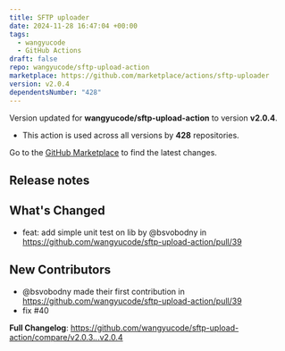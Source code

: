 ```yaml
---
title: SFTP uploader
date: 2024-11-28 16:47:04 +00:00
tags:
  - wangyucode
  - GitHub Actions
draft: false
repo: wangyucode/sftp-upload-action
marketplace: https://github.com/marketplace/actions/sftp-uploader
version: v2.0.4
dependentsNumber: "428"
---
```



Version updated for **wangyucode/sftp-upload-action** to version **v2.0.4**.
- This action is used across all versions by **428** repositories.

Go to the [GitHub Marketplace](https://github.com/marketplace/actions/sftp-uploader) to find the latest changes.

## Release notes

## What's Changed
* feat: add simple unit test on lib by @bsvobodny in https://github.com/wangyucode/sftp-upload-action/pull/39

## New Contributors
* @bsvobodny made their first contribution in https://github.com/wangyucode/sftp-upload-action/pull/39
*  fix #40 

**Full Changelog**: https://github.com/wangyucode/sftp-upload-action/compare/v2.0.3...v2.0.4
